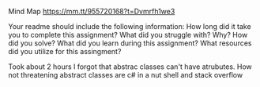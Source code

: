 ﻿Mind Map https://mm.tt/955720168?t=Dvmrfh1we3


Your readme should include the following information:
How long did it take you to complete this assignment?
What did you struggle with? Why? How did you solve?
What did you learn during this assignment?
What resources did you utilize for this assingment?


Took about 2 hours
I forgot that abstrac classes can't have atrubutes.
How not threatening abstract classes are
c# in a nut shell and stack overflow